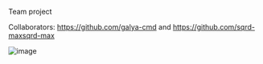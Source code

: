 Team project

Collaborators: https://github.com/galya-cmd and https://github.com/sqrd-maxsqrd-max

![image](https://user-images.githubusercontent.com/77553973/147387990-6921ee3d-75bc-45df-b9d9-b8dc4edea3e0.png)
